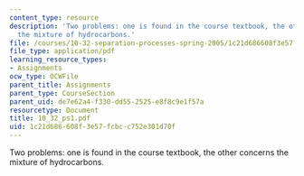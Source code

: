 ```yaml
---
content_type: resource
description: 'Two problems: one is found in the course textbook, the other concerns
  the mixture of hydrocarbons.'
file: /courses/10-32-separation-processes-spring-2005/1c21d686608f3e57fcbcc752e301d70f_10_32_ps1.pdf
file_type: application/pdf
learning_resource_types:
- Assignments
ocw_type: OCWFile
parent_title: Assignments
parent_type: CourseSection
parent_uid: de7e62a4-f330-dd55-2525-e8f8c9e1f57a
resourcetype: Document
title: 10_32_ps1.pdf
uid: 1c21d686-608f-3e57-fcbc-c752e301d70f
---
```

Two problems: one is found in the course textbook, the other concerns the mixture of hydrocarbons.


